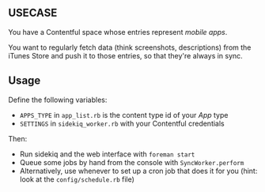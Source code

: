 USECASE
-------

You have a Contentful space whose entries represent *mobile apps*.

You want to regularly fetch data (think screenshots, descriptions) from the
iTunes Store and push it to those entries, so that they're always in sync.

Usage
-----

Define the following variables:

* `APPS_TYPE` in `app_list.rb` is the content type id of your *App* type
* `SETTINGS` in `sidekiq_worker.rb` with your Contentful credentials

Then:

* Run sidekiq and the web interface with `foreman start`
* Queue some jobs by hand from the console with `SyncWorker.perform`
* Alternatively, use whenever to set up a cron job that does it for you (hint: look at the `config/schedule.rb` file)

